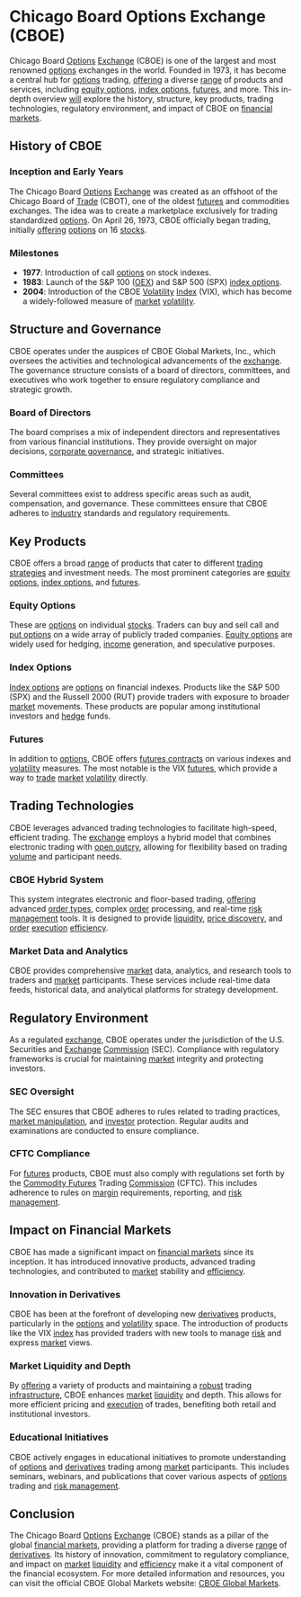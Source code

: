 # Chicago Board Options Exchange (CBOE)

Chicago Board [Options](../o/options.md) [Exchange](../e/exchange.md) (CBOE) is one of the largest and most renowned [options](../o/options.md) exchanges in the world. Founded in 1973, it has become a central hub for [options](../o/options.md) trading, [offering](../o/offering.md) a diverse [range](../r/range.md) of products and services, including [equity options](../e/equity_options.md), [index options](../i/index_options.md), [futures](../f/futures.md), and more. This in-depth overview [will](../w/will.md) explore the history, structure, key products, trading technologies, regulatory environment, and impact of CBOE on [financial markets](../f/financial_market.md).

## History of CBOE

### Inception and Early Years
The Chicago Board [Options](../o/options.md) [Exchange](../e/exchange.md) was created as an offshoot of the Chicago Board of [Trade](../t/trade.md) (CBOT), one of the oldest [futures](../f/futures.md) and commodities exchanges. The idea was to create a marketplace exclusively for trading standardized [options](../o/options.md). On April 26, 1973, CBOE officially began trading, initially [offering](../o/offering.md) [options](../o/options.md) on 16 [stocks](../s/stock.md).

### Milestones
- **1977**: Introduction of call [options](../o/options.md) on stock indexes.
- **1983**: Launch of the S&P 100 ([OEX](../o/oex.md)) and S&P 500 (SPX) [index options](../i/index_options.md).
- **2004**: Introduction of the CBOE [Volatility](../v/volatility.md) [Index](../i/index_instrument.md) (VIX), which has become a widely-followed measure of [market](../m/market.md) [volatility](../v/volatility.md).

## Structure and Governance

CBOE operates under the auspices of CBOE Global Markets, Inc., which oversees the activities and technological advancements of the [exchange](../e/exchange.md). The governance structure consists of a board of directors, committees, and executives who work together to ensure regulatory compliance and strategic growth.

### Board of Directors
The board comprises a mix of independent directors and representatives from various financial institutions. They provide oversight on major decisions, [corporate governance](../c/corporate_governance.md), and strategic initiatives.

### Committees
Several committees exist to address specific areas such as audit, compensation, and governance. These committees ensure that CBOE adheres to [industry](../i/industry.md) standards and regulatory requirements.

## Key Products

CBOE offers a broad [range](../r/range.md) of products that cater to different [trading strategies](../t/trading_strategies.md) and investment needs. The most prominent categories are [equity options](../e/equity_options.md), [index options](../i/index_options.md), and [futures](../f/futures.md).

### Equity Options
These are [options](../o/options.md) on individual [stocks](../s/stock.md). Traders can buy and sell call and [put options](../p/put_options.md) on a wide array of publicly traded companies. [Equity options](../e/equity_options.md) are widely used for hedging, [income](../i/income.md) generation, and speculative purposes.

### Index Options
[Index options](../i/index_options.md) are [options](../o/options.md) on financial indexes. Products like the S&P 500 (SPX) and the Russell 2000 (RUT) provide traders with exposure to broader [market](../m/market.md) movements. These products are popular among institutional investors and [hedge](../h/hedge.md) funds.

### Futures
In addition to [options](../o/options.md), CBOE offers [futures contracts](../f/futures_contracts.md) on various indexes and [volatility](../v/volatility.md) measures. The most notable is the VIX [futures](../f/futures.md), which provide a way to [trade](../t/trade.md) [market](../m/market.md) [volatility](../v/volatility.md) directly.

## Trading Technologies

CBOE leverages advanced trading technologies to facilitate high-speed, efficient trading. The [exchange](../e/exchange.md) employs a hybrid model that combines electronic trading with [open outcry](../o/open_outcry.md), allowing for flexibility based on trading [volume](../v/volume.md) and participant needs.

### CBOE Hybrid System
This system integrates electronic and floor-based trading, [offering](../o/offering.md) advanced [order types](../o/order_types_in_trading.md), complex [order](../o/order.md) processing, and real-time [risk management](../r/risk_management.md) tools. It is designed to provide [liquidity](../l/liquidity.md), [price discovery](../p/price_discovery.md), and [order](../o/order.md) [execution](../e/execution.md) [efficiency](../e/efficiency.md).

### Market Data and Analytics
CBOE provides comprehensive [market](../m/market.md) data, analytics, and research tools to traders and [market](../m/market.md) participants. These services include real-time data feeds, historical data, and analytical platforms for strategy development.

## Regulatory Environment

As a regulated [exchange](../e/exchange.md), CBOE operates under the jurisdiction of the U.S. Securities and [Exchange](../e/exchange.md) [Commission](../c/commission.md) (SEC). Compliance with regulatory frameworks is crucial for maintaining [market](../m/market.md) integrity and protecting investors.

### SEC Oversight
The SEC ensures that CBOE adheres to rules related to trading practices, [market manipulation](../m/market_manipulation.md), and [investor](../i/investor.md) protection. Regular audits and examinations are conducted to ensure compliance.

### CFTC Compliance
For [futures](../f/futures.md) products, CBOE must also comply with regulations set forth by the [Commodity Futures](../c/commodity_futures.md) Trading [Commission](../c/commission.md) (CFTC). This includes adherence to rules on [margin](../m/margin.md) requirements, reporting, and [risk management](../r/risk_management.md).

## Impact on Financial Markets

CBOE has made a significant impact on [financial markets](../f/financial_market.md) since its inception. It has introduced innovative products, advanced trading technologies, and contributed to [market](../m/market.md) stability and [efficiency](../e/efficiency.md).

### Innovation in Derivatives
CBOE has been at the forefront of developing new [derivatives](../d/derivatives.md) products, particularly in the [options](../o/options.md) and [volatility](../v/volatility.md) space. The introduction of products like the VIX [index](../i/index_instrument.md) has provided traders with new tools to manage [risk](../r/risk.md) and express [market](../m/market.md) views.

### Market Liquidity and Depth
By [offering](../o/offering.md) a variety of products and maintaining a [robust](../r/robust.md) trading [infrastructure](../i/infrastructure.md), CBOE enhances [market](../m/market.md) [liquidity](../l/liquidity.md) and depth. This allows for more efficient pricing and [execution](../e/execution.md) of trades, benefiting both retail and institutional investors.

### Educational Initiatives
CBOE actively engages in educational initiatives to promote understanding of [options](../o/options.md) and [derivatives](../d/derivatives.md) trading among [market](../m/market.md) participants. This includes seminars, webinars, and publications that cover various aspects of [options](../o/options.md) trading and [risk management](../r/risk_management.md).

## Conclusion

The Chicago Board [Options](../o/options.md) [Exchange](../e/exchange.md) (CBOE) stands as a pillar of the global [financial markets](../f/financial_market.md), providing a platform for trading a diverse [range](../r/range.md) of [derivatives](../d/derivatives.md). Its history of innovation, commitment to regulatory compliance, and impact on [market](../m/market.md) [liquidity](../l/liquidity.md) and [efficiency](../e/efficiency.md) make it a vital component of the financial ecosystem. For more detailed information and resources, you can visit the official CBOE Global Markets website: [CBOE Global Markets](https://www.cboe.com/).